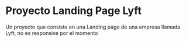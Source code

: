 # Proyecto Landing Page Lyft

Un proyecto que consiste en una Landing page de una empresa llamada Lyft, no es responsive por el momento
